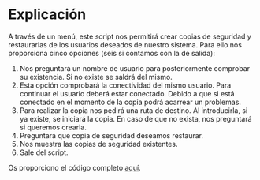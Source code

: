 # Explicación

A través de un menú, este script nos permitirá crear copias de seguridad y restaurarlas de los usuarios deseados de nuestro sistema.
Para ello nos proporciona cinco opciones (seis si contamos con la de salida):

1. Nos preguntará un nombre de usuario para posteriormente comprobar su existencia. Si no existe se saldrá del mismo.
2. Esta opción comprobará la conectividad del mismo usuario. Para continuar el usuario deberá estar conectado.
    Debido a que si está conectado en el momento de la copia podrá acarrear un problemas.
3. Para realizar la copia nos pedirá una ruta de destino. Al introducirla, si ya existe, se iniciará la copia. En caso de que no exista,
    nos preguntará si queremos crearla.
4. Preguntará que copia de seguridad deseamos restaurar.
5. Nos muestra las copias de seguridad existentes.
6. Sale del script.


Os proporciono el código completo [aquí](https://github.com/rubenamadoc/Proyectoscript/blob/bbc43615fa44750108bb509667e5a4f8c637fdc2/codigo.sh).
